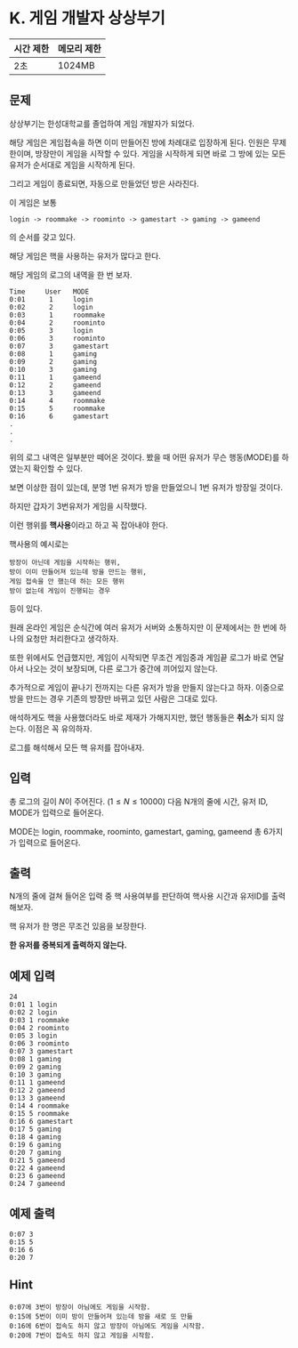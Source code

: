 # K. 게임 개발자 상상부기

| 시간 제한 | 메모리 제한 |
| --- | --- |
| 2초 | 1024MB |

## 문제
상상부기는 한성대학교를 졸업하여 게임 개발자가 되었다.

해당 게임은 게임접속을 하면 이미 만들어진 방에 차례대로 입장하게 된다.
인원은 무제한이며, 방장만이 게임을 시작할 수 있다.
게임을 시작하게 되면 바로 그 방에 있는 모든 유저가 순서대로 게임을 시작하게 된다.

그리고 게임이 종료되면, 자동으로 만들었던 방은 사라진다.

이 게임은 보통 
```
login -> roommake -> roominto -> gamestart -> gaming -> gameend
```
의 순서를 갖고 있다.

해당 게임은 핵을 사용하는 유저가 많다고 한다.

해당 게임의 로그의 내역을 한 번 보자.
```
Time     User   MODE
0:01      1     login 
0:02      2     login
0:03      1     roommake
0:04      2     roominto
0:05      3     login
0:06      3     roominto 
0:07      3     gamestart 
0:08      1     gaming 
0:09      2     gaming
0:10      3     gaming 
0:11      1     gameend 
0:12      2     gameend 
0:13      3     gameend 
0:14      4     roommake 
0:15      5     roommake 
0:16      6     gamestart
.
.
.
```
위의 로그 내역은 일부분만 떼어온 것이다.
봤을 때 어떤 유저가 무슨 행동(MODE)를 하였는지 확인할 수 있다.

보면 이상한 점이 있는데, 분명 1번 유저가 방을 만들었으니 1번 유저가 방장일 것이다.

하지만 갑자기 3번유저가 게임을 시작했다.

이런 행위를 **핵사용**이라고 하고 꼭 잡아내야 한다.

핵사용의 예시로는 
```
방장이 아닌데 게임을 시작하는 행위, 
방이 이미 만들어져 있는데 방을 만드는 행위,
게임 접속을 안 했는데 하는 모든 행위
방이 없는데 게임이 진행되는 경우
```
등이 있다.

원래 온라인 게임은 순식간에 여러 유저가 서버와 소통하지만 이 문제에서는 한 번에 하나의 요청만 처리한다고 생각하자.

또한 위에서도 언급했지만, 게임이 시작되면 무조건 게임중과 게임끝 로그가 바로 연달아서 나오는 것이 보장되며, 다른 로그가 중간에 끼어있지 않는다.

추가적으로 게임이 끝나기 전까지는 다른 유저가 방을 만들지 않는다고 하자. 이중으로 방을 만드는 경우 기존의 방장만 바뀌고 있던 사람은 그대로 있다.

애석하게도 핵을 사용했더라도 바로 제재가 가해지지만, 했던 행동들은 **취소**가 되지 않는다. 이점은 꼭 유의하자.

로그를 해석해서 모든 핵 유저를 잡아내자.

## 입력
총 로그의 길이 $N$이 주어진다.
$(1 \leq N \leq 10000)$
다음 N개의 줄에 시간, 유저 ID, MODE가 입력으로 들어온다.

MODE는 login, roommake, roominto, gamestart, gaming, gameend 총 6가지가 입력으로 들어온다.


## 출력
N개의 줄에 걸쳐 들어온 입력 중 핵 사용여부를 판단하여 핵사용 시간과 유저ID를 출력해보자.

핵 유저가 한 명은 무조건 있음을 보장한다.

**한 유저를 중복되게 출력하지 않는다.**
## 예제 입력

```
24
0:01 1 login 
0:02 2 login
0:03 1 roommake
0:04 2 roominto
0:05 3 login
0:06 3 roominto 
0:07 3 gamestart 
0:08 1 gaming 
0:09 2 gaming
0:10 3 gaming 
0:11 1 gameend 
0:12 2 gameend 
0:13 3 gameend 
0:14 4 roommake 
0:15 5 roommake 
0:16 6 gamestart
0:17 5 gaming
0:18 4 gaming
0:19 6 gaming
0:20 7 gaming 
0:21 5 gameend
0:22 4 gameend
0:23 6 gameend
0:24 7 gameend
```

## 예제 출력

```
0:07 3
0:15 5
0:16 6
0:20 7
```

## Hint
```
0:07에 3번이 방장이 아님에도 게임을 시작함.
0:15에 5번이 이미 방이 만들어져 있는데 방을 새로 또 만듦
0:16에 6번이 접속도 하지 않고 방장이 아님에도 게임을 시작함.
0:20에 7번이 접속도 하지 않고 게임을 시작함.
```
